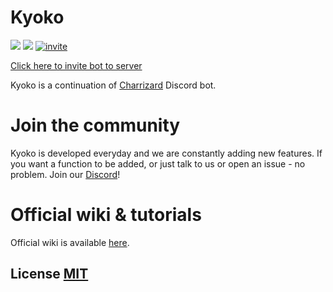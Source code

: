 # Kyoko
<img src="https://img.shields.io/npm/l/express.svg"> <img src="https://img.shields.io/badge/jda-3-blue.svg"> [![invite](https://discordapp.com/api/guilds/375752406727786498/widget.png?style=shield)](https://discord.gg/ZvDRQf7)

[Click here to invite bot to server](https://discordapp.com/oauth2/authorize?&client_id=375750637540868107&scope=bot&permissions=2117598334)

Kyoko is a continuation of [Charrizard](https://github.com/CharrizardBot/Charrizard) Discord bot.

# Join the community
Kyoko is developed everyday and we are constantly adding new features. If you want a function to be added, or just talk to us or open an issue - no problem. Join our [Discord](https://discord.gg/jBCzCx8)!

# Official wiki & tutorials
Official wiki is available [here](https://github.com/gabixdev/Kyoko/wiki).

## License [MIT](https://github.com/gabixdev/Kyoko/blob/master/LICENSE)